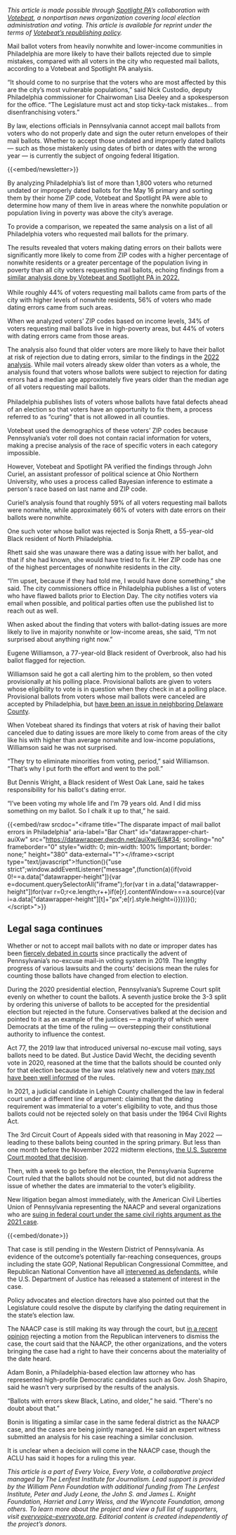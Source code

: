 <em>This article is made possible through </em><a href="https://www.spotlightpa.org/"><em>Spotlight PA</em></a><em>’s collaboration with </em><a href="https://www.votebeat.org/"><em>Votebeat</em></a><em>, a nonpartisan news organization covering local election administration and voting. This article is available for reprint under the terms of </em><a href="https://www.votebeat.org/pages/republishing"><em>Votebeat’s republishing policy</em></a><em>.</em>

Mail ballot voters from heavily nonwhite and lower-income communities in Philadelphia are more likely to have their ballots rejected due to simple mistakes, compared with all voters in the city who requested mail ballots, according to a Votebeat and Spotlight PA analysis.

“It should come to no surprise that the voters who are most affected by this are the city’s most vulnerable populations,” said Nick Custodio, deputy Philadelphia commissioner for Chairwoman Lisa Deeley and a spokesperson for the office. “The Legislature must act and stop ticky-tack mistakes… from disenfranchising voters.”

By law, elections officials in Pennsylvania cannot accept mail ballots from voters who do not properly date and sign the outer return envelopes of their mail ballots. Whether to accept those undated and improperly dated ballots — such as those mistakenly using dates of birth or dates with the wrong year — is currently the subject of ongoing federal litigation.

{{<embed/newsletter>}}

By analyzing Philadelphia’s list of more than 1,800 voters who returned undated or improperly dated ballots for the May 16 primary and sorting them by their home ZIP code, Votebeat and Spotlight PA were able to determine how many of them live in areas where the nonwhite population or population living in poverty was above the city’s average.

To provide a comparison, we repeated the same analysis on a list of all Philadelphia voters who requested mail ballots for the primary.

The results revealed that voters making dating errors on their ballots were significantly more likely to come from ZIP codes with a higher percentage of nonwhite residents or a greater percentage of the population living in poverty than all city voters requesting mail ballots, echoing findings from a <a href="https://pennsylvania.votebeat.org/2022/11/28/23482842/undated-ballot-mail-voting-rejection-disparity">similar analysis done by Votebeat and Spotlight PA in 2022.</a><br/><br/>While roughly 44% of voters requesting mail ballots came from parts of the city with higher levels of nonwhite residents, 56% of voters who made dating errors came from such areas.

When we analyzed voters’ ZIP codes based on income levels, 34% of voters requesting mail ballots live in high-poverty areas, but 44% of voters with dating errors came from those areas.

The analysis also found that older voters are more likely to have their ballot at risk of rejection due to dating errors, similar to the findings in the <a href="https://pennsylvania.votebeat.org/2022/11/28/23482842/undated-ballot-mail-voting-rejection-disparity">2022 analysis</a>. While mail voters already skew older than voters as a whole, the analysis found that voters whose ballots were subject to rejection for dating errors had a median age approximately five years older than the median age of all voters requesting mail ballots.<br/><br/>Philadelphia publishes lists of voters whose ballots have fatal defects ahead of an election so that voters have an opportunity to fix them, a process referred to as “curing” that is not allowed in all counties.

Votebeat used the demographics of these voters’ ZIP codes because Pennsylvania’s voter roll does not contain racial information for voters, making a precise analysis of the race of specific voters in each category impossible.

However, Votebeat and Spotlight PA verified the findings through John Curiel, an assistant professor of political science at Ohio Northern University, who uses a process called Bayesian inference to estimate a person&#39;s race based on last name and ZIP code.

Curiel’s analysis found that roughly 59% of all voters requesting mail ballots were nonwhite, while approximately 66% of voters with date errors on their ballots were nonwhite.

One such voter whose ballot was rejected is Sonja Rhett, a 55-year-old Black resident of North Philadelphia.

Rhett said she was unaware there was a dating issue with her ballot, and that if she had known, she would have tried to fix it. Her ZIP code has one of the highest percentages of nonwhite residents in the city.

“I’m upset, because if they had told me, I would have done something,” she said. The city commissioners office in Philadelphia publishes a list of voters who have flawed ballots prior to Election Day. The city notifies voters via email when possible, and political parties often use the published list to reach out as well.

When asked about the finding that voters with ballot-dating issues are more likely to live in majority nonwhite or low-income areas, she said, “I’m not surprised about anything right now.”

Eugene Williamson, a 77-year-old Black resident of Overbrook, also had his ballot flagged for rejection.

Williamson said he got a call alerting him to the problem, so then voted provisionally at his polling place. Provisional ballots are given to voters whose eligibility to vote is in question when they check in at a polling place. Provisional ballots from voters whose mail ballots were canceled are accepted by Philadelphia, but <a href="https://pennsylvania.votebeat.org/2023/6/8/23754200/delaware-county-pennsylvania-provisional-ballot-rejection-lawsuit-aclu">have been an issue in neighboring Delaware County</a>.

When Votebeat shared its findings that voters at risk of having their ballot canceled due to dating issues are more likely to come from areas of the city like his with higher than average nonwhite and low-income populations, Williamson said he was not surprised.

“They try to eliminate minorities from voting, period,” said Williamson. “That’s why I put forth the effort and went to the poll.”

But Dennis Wright, a Black resident of West Oak Lane, said he takes responsibility for his ballot&#39;s dating error.

“I’ve been voting my whole life and I’m 79 years old. And I did miss something on my ballot. So I chalk it up to that,” he said.

{{<embed/raw srcdoc="&lt;iframe title=&#34;The disparate impact of mail ballot errors in Philadelphia&#34; aria-label=&#34;Bar Chart&#34; id=&#34;datawrapper-chart-auiXw&#34; src=&#34;https://datawrapper.dwcdn.net/auiXw/6/&#34; scrolling=&#34;no&#34; frameborder=&#34;0&#34; style=&#34;width: 0; min-width: 100% !important; border: none;&#34; height=&#34;380&#34; data-external=&#34;1&#34;&gt;&lt;/iframe&gt;&lt;script type=&#34;text/javascript&#34;&gt;!function(){&#34;use strict&#34;;window.addEventListener(&#34;message&#34;,(function(a){if(void 0!==a.data[&#34;datawrapper-height&#34;]){var e=document.querySelectorAll(&#34;iframe&#34;);for(var t in a.data[&#34;datawrapper-height&#34;])for(var r=0;r&lt;e.length;r++)if(e[r].contentWindow===a.source){var i=a.data[&#34;datawrapper-height&#34;][t]+&#34;px&#34;;e[r].style.height=i}}}))}();&#10;&lt;/script&gt;">}}

## Legal saga continues

Whether or not to accept mail ballots with no date or improper dates has been <a href="https://www.inquirer.com/politics/election/pennsylvania-supreme-court-undated-mail-ballots-20221101.html">fiercely debated in courts</a> since practically the advent of Pennsylvania’s no-excuse mail-in voting system in 2019. The lengthy progress of various lawsuits and the courts’ decisions mean the rules for counting those ballots have changed from election to election.

During the 2020 presidential election, Pennsylvania’s Supreme Court split evenly on whether to count the ballots. A seventh justice broke the 3-3 split by ordering this universe of ballots to be accepted for the presidential election but rejected in the future. Conservatives balked at the decision and pointed to it as an example of the justices — a majority of which were Democrats at the time of the ruling — overstepping their constitutional authority to influence the contest.

Act 77, the 2019 law that introduced universal no-excuse mail voting, says ballots need to be dated. But Justice David Wecht, the deciding seventh vote in 2020, reasoned at the time that the ballots should be counted only for that election because the law was relatively new and voters <a href="https://www.inquirer.com/politics/election/philadelphia-undated-mail-ballots-pennsylvania-supreme-court-20210526.html">may not have been well informed</a> of the rules.

In 2021, a judicial candidate in Lehigh County challenged the law in federal court under a different line of argument: claiming that the dating requirement was immaterial to a voter&#39;s eligibility to vote, and thus those ballots could not be rejected solely on that basis under the 1964 Civil Rights Act.

The 3rd Circuit Court of Appeals sided with that reasoning in May 2022 — leading to these ballots being counted in the spring primary. But less than one month before the November 2022 midterm elections, <a href="https://whyy.org/articles/u-s-supreme-court-reverses-pennsylvania-mail-voting-law-decision/">the U.S. Supreme Court mooted that decision</a>.

Then, with a week to go before the election, the Pennsylvania Supreme Court ruled that the ballots should not be counted, but did not address the issue of whether the dates are immaterial to the voter’s eligibility.

New litigation began almost immediately, with the American Civil Liberties Union of Pennsylvania representing the NAACP and several organizations who are <a href="https://www.aclupa.org/en/cases/pennsylvania-state-conference-naacp-et-al-v-schmidt-et-al">suing in federal court under the same civil rights argument as the 2021 case</a>.

{{<embed/donate>}}

That case is still pending in the Western District of Pennsylvania. As evidence of the outcome’s potentially far-reaching consequences, groups including the state GOP, National Republican Congressional Committee, and Republican National Convention have all <a href="https://www.lwv.org/legal-center/pennsylvania-state-conference-naacp-v-chapman">intervened as defendants</a>, while the U.S. Department of Justice has released a statement of interest in the case.

Policy advocates and election directors have also pointed out that the Legislature could resolve the dispute by clarifying the dating requirement in the state’s election law.

The NAACP case is still making its way through the court, but <a href="https://fingfx.thomsonreuters.com/gfx/legaldocs/egvbydalgpq/PA-mail-ballots-2023-06-08.pdf">in a recent opinion</a> rejecting a motion from the Republican interveners to dismiss the case, the court said that the NAACP, the other organizations, and the voters bringing the case had a right to have their concerns about the materiality of the date heard.

Adam Bonin, a Philadelphia-based election law attorney who has represented high-profile Democratic candidates such as Gov. Josh Shapiro, said he wasn’t very surprised by the results of the analysis.

“Ballots with errors skew Black, Latino, and older,” he said. “There&#39;s no doubt about that.”

Bonin is litigating a similar case in the same federal district as the NAACP case, and the cases are being jointly managed. He said an expert witness submitted an analysis for his case reaching a similar conclusion.

It is unclear when a decision will come in the NAACP case, though the ACLU has said it hopes for a ruling this year.

<em>This article is a part of Every Voice, Every Vote, a collaborative project managed by The Lenfest Institute for Journalism. Lead support is provided by the William Penn Foundation with additional funding from The Lenfest Institute, Peter and Judy Leone, the John S. and James L. Knight Foundation, Harriet and Larry Weiss, and the Wyncote Foundation, among others. To learn more about the project and view a full list of supporters, visit </em><a href="https://everyvoice-everyvote.org"><em>everyvoice-everyvote.org</em></a><em>. Editorial content is created independently of the project’s donors.</em>
